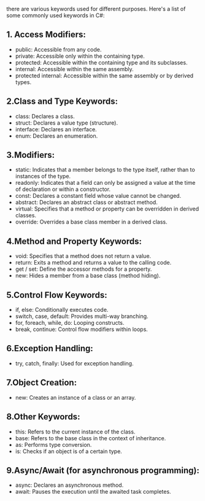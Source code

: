 there are various keywords used for different purposes. Here's a list of some commonly used keywords in C#:

## 1. Access Modifiers:

- public: Accessible from any code.
- private: Accessible only within the containing type.
- protected: Accessible within the containing type and its subclasses.
- internal: Accessible within the same assembly.
- protected internal: Accessible within the same assembly or by derived types.

## 2.Class and Type Keywords:

- class: Declares a class.
- struct: Declares a value type (structure).
- interface: Declares an interface.
- enum: Declares an enumeration.

## 3.Modifiers:

- static: Indicates that a member belongs to the type itself, rather than to instances of the type.
- readonly: Indicates that a field can only be assigned a value at the time of declaration or within a constructor.
- const: Declares a constant field whose value cannot be changed.
- abstract: Declares an abstract class or abstract method.
- virtual: Specifies that a method or property can be overridden in derived classes.
- override: Overrides a base class member in a derived class.

## 4.Method and Property Keywords:

- void: Specifies that a method does not return a value.
- return: Exits a method and returns a value to the calling code.
- get / set: Define the accessor methods for a property.
- new: Hides a member from a base class (method hiding).

## 5.Control Flow Keywords:

- if, else: Conditionally executes code.
- switch, case, default: Provides multi-way branching.
- for, foreach, while, do: Looping constructs.
- break, continue: Control flow modifiers within loops.

## 6.Exception Handling:

- try, catch, finally: Used for exception handling.

## 7.Object Creation:

- new: Creates an instance of a class or an array.

## 8.Other Keywords:

- this: Refers to the current instance of the class.
- base: Refers to the base class in the context of inheritance.
- as: Performs type conversion.
- is: Checks if an object is of a certain type.

## 9.Async/Await (for asynchronous programming):

- async: Declares an asynchronous method.
- await: Pauses the execution until the awaited task completes.
